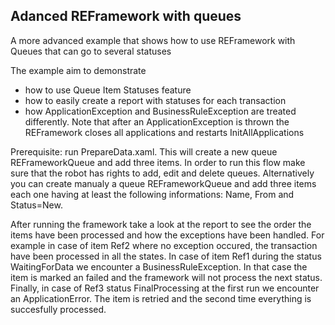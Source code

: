 ## Adanced REFramework with queues

A more advanced example that shows how to use REFramework with Queues that can go to several statuses

The example aim to demonstrate 
- how to use Queue Item Statuses feature
- how to easily create a report with statuses for each transaction
- how ApplicationException and BusinessRuleException are treated differently. Note that after an ApplicationException is thrown the REFramework closes all applications and restarts InitAllApplications


Prerequisite: run PrepareData.xaml. This will create a new queue REFrameworkQueue and add three items. In order to run this flow make sure that the robot has rights to add, edit and delete queues. Alternatively you can create manualy a queue REFrameworkQueue and add three items each one having at least the following informations: Name, From and Status=New.

After running the framework take a look at the report to see the order the items have been processed and how the exceptions have been handled.
For example in case of item Ref2 where no exception occured, the transaction have been processed in all the states. In case of item Ref1 during the status WaitingForData we encounter a BusinessRuleException. In that case the item is marked an failed and the framework will not process the next status.
Finally, in case of Ref3 status FinalProcessing at the first run we encounter an ApplicationError. The item is retried and the second time everything is succesfully processed.
